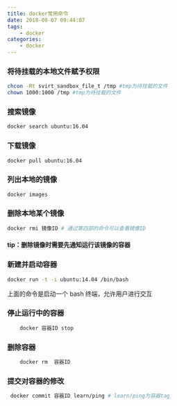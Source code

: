 ```yaml
---
title: docker常用命令
date: 2018-08-07 09:44:07
tags:
    - docker
categories:
    - docker
---
```

### 将待挂载的本地文件赋予权限
```bash
chcon -Rt svirt_sandbox_file_t /tmp #tmp为待挂载的文件
chown 1000:1000 /tmp #tmp为待挂载的文件
```
### 搜索镜像

 ```bash
 docker search ubuntu:16.04 
 ```
### 下载镜像
 ```bash
 docker pull ubuntu:16.04 
 ```
### 列出本地的镜像
 ```bash
 docker images
 ```
### 删除本地某个镜像
 ```bash
docker rmi 镜像ID # 通过第四部的命令可以查看镜像ID
 ```
#### tip：删除镜像时需要先通知运行该镜像的容器
### 新建并启动容器
```bash
docker run -t -i ubuntu:14.04 /bin/bash
```
上面的命令是启动一个 bash 终端，允许用户进行交互
### 停止运行中的容器
```bash
    docker 容器ID stop 
```
### 删除容器
```bash
    docker rm  容器ID
```
### 提交对容器的修改
```bash
 docker commit 容器ID learn/ping # learn/ping为容器tag
```


